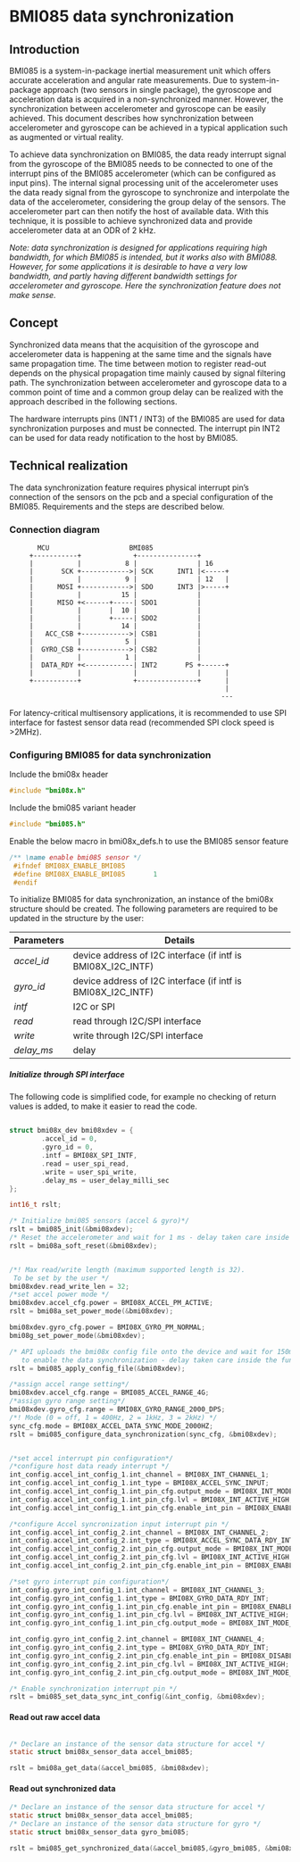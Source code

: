 # BMI085 data synchronization

##	Introduction
BMI085 is a system-in-package inertial measurement unit which offers accurate acceleration and angular rate measurements. Due to system-in-package approach (two sensors in single package), the gyroscope and acceleration data is acquired in a non-synchronized manner. However, the synchronization between accelerometer and gyroscope can be easily achieved. This document describes how synchronization between accelerometer and gyroscope can be achieved in a typical application such as augmented or virtual reality.

To achieve data synchronization on BMI085, the data ready interrupt signal from the gyroscope of the BMI085 needs to be connected to one of the interrupt pins of the BMI085 accelerometer (which can be configured as input pins). The internal signal processing unit of the accelerometer uses the data ready signal from the gyroscope to synchronize and interpolate the data of the accelerometer, considering the group delay of the sensors. The accelerometer part can then notify the host of available data. With this technique, it is possible to achieve synchronized data and provide accelerometer data at an ODR of 2 kHz.

_Note: data synchronization is designed for applications requiring high bandwidth, for which BMI085 is intended, but it works also with BMI088. However, for some applications it is desirable to have a very low bandwidth, and partly having different bandwidth settings for accelerometer and gyroscope. Here the synchronization feature does not make sense._

##	Concept
Synchronized data means that the acquisition of the gyroscope and accelerometer data is happening at the same time and the signals have same propagation time. The time between motion to register read-out depends on the physical propagation time mainly caused by signal filtering path. The synchronization between accelerometer and gyroscope data to a common point of time and a common group delay can be realized with the approach described in the following sections.

The hardware interrupts pins (INT1 / INT3) of the BMI085 are used for data synchronization purposes and must be connected. The interrupt pin INT2 can be used for data ready notification to the host by BMI085.

##	Technical realization
The data synchronization feature requires physical interrupt pin’s connection of the sensors on the pcb and a special configuration of the BMI085. Requirements and the steps are described below.

### Connection diagram

```
       MCU                    BMI085
     +-----------+             +---------------+
     |           |           8 |               | 16
     |       SCK +------------>| SCK      INT1 |<-----+
     |           |           9 |               | 12   |
     |      MOSI +------------>| SDO      INT3 |>-----+
     |           |          15 |               | 
     |      MISO +<------+-----| SDO1          | 
     |           |       |  10 |               |
     |           |       +-----| SDO2          |
     |           |          14 |               |
     |   ACC_CSB +------------>| CSB1          |
     |           |           5 |               |
     |  GYRO_CSB +------------>| CSB2          | 
     |           |           1 |               |
     |  DATA_RDY +<------------| INT2       PS +------+
     |           |             |               |      |
     +-----------+             +---------------+      |
                                                      |
                                                     ---
```

For latency-critical multisensory applications, it is recommended to use SPI interface for fastest sensor data read (recommended SPI clock speed is >2MHz).

### Configuring BMI085 for data synchronization

Include the bmi08x header 

``` c
#include "bmi08x.h"
```
Include the bmi085 variant header

``` c
#include "bmi085.h"
```

Enable the below macro in bmi08x_defs.h to use the BMI085 sensor feature 

``` c
/** \name enable bmi085 sensor */
 #ifndef BMI08X_ENABLE_BMI085
 #define BMI08X_ENABLE_BMI085       1
 #endif
```

To initialize BMI085 for data synchronization, an instance of the bmi08x structure should be created. The following parameters are required to be updated in the structure by the user:


Parameters    | Details
--------------|-----------------------------------
_accel_id_    | device address of I2C interface (if intf is BMI08X_I2C_INTF) 
_gyro_id_     | device address of I2C interface (if intf is BMI08X_I2C_INTF)      
_intf_        | I2C or SPI
_read_        | read through I2C/SPI interface
_write_       | write through I2C/SPI interface
_delay_ms_    | delay   


##### _Initialize through SPI interface_

The following code is simplified code, for example no checking of return values is added, to make it easier to read the code.

``` c

struct bmi08x_dev bmi08xdev = {
        .accel_id = 0,
        .gyro_id = 0,
        .intf = BMI08X_SPI_INTF,  
        .read = user_spi_read,  
        .write = user_spi_write,  
        .delay_ms = user_delay_milli_sec
};

int16_t rslt;

/* Initialize bmi085 sensors (accel & gyro)*/
rslt = bmi085_init(&bmi08xdev);
/* Reset the accelerometer and wait for 1 ms - delay taken care inside the function */
rslt = bmi08a_soft_reset(&bmi08xdev);


/*! Max read/write length (maximum supported length is 32).
 To be set by the user */
bmi08xdev.read_write_len = 32;
/*set accel power mode */
bmi08xdev.accel_cfg.power = BMI08X_ACCEL_PM_ACTIVE;
rslt = bmi08a_set_power_mode(&bmi08xdev);

bmi08xdev.gyro_cfg.power = BMI08X_GYRO_PM_NORMAL;
bmi08g_set_power_mode(&bmi08xdev);

/* API uploads the bmi08x config file onto the device and wait for 150ms 
   to enable the data synchronization - delay taken care inside the function */
rslt = bmi085_apply_config_file(&bmi08xdev);

/*assign accel range setting*/
bmi08xdev.accel_cfg.range = BMI085_ACCEL_RANGE_4G;
/*assign gyro range setting*/
bmi08xdev.gyro_cfg.range = BMI08X_GYRO_RANGE_2000_DPS;
/*! Mode (0 = off, 1 = 400Hz, 2 = 1kHz, 3 = 2kHz) */
sync_cfg.mode = BMI08X_ACCEL_DATA_SYNC_MODE_2000HZ;
rslt = bmi085_configure_data_synchronization(sync_cfg, &bmi08xdev);


/*set accel interrupt pin configuration*/
/*configure host data ready interrupt */
int_config.accel_int_config_1.int_channel = BMI08X_INT_CHANNEL_1;
int_config.accel_int_config_1.int_type = BMI08X_ACCEL_SYNC_INPUT;
int_config.accel_int_config_1.int_pin_cfg.output_mode = BMI08X_INT_MODE_PUSH_PULL;
int_config.accel_int_config_1.int_pin_cfg.lvl = BMI08X_INT_ACTIVE_HIGH;
int_config.accel_int_config_1.int_pin_cfg.enable_int_pin = BMI08X_ENABLE;

/*configure Accel syncronization input interrupt pin */
int_config.accel_int_config_2.int_channel = BMI08X_INT_CHANNEL_2;
int_config.accel_int_config_2.int_type = BMI08X_ACCEL_SYNC_DATA_RDY_INT;
int_config.accel_int_config_2.int_pin_cfg.output_mode = BMI08X_INT_MODE_PUSH_PULL;
int_config.accel_int_config_2.int_pin_cfg.lvl = BMI08X_INT_ACTIVE_HIGH;
int_config.accel_int_config_2.int_pin_cfg.enable_int_pin = BMI08X_ENABLE;

/*set gyro interrupt pin configuration*/
int_config.gyro_int_config_1.int_channel = BMI08X_INT_CHANNEL_3;
int_config.gyro_int_config_1.int_type = BMI08X_GYRO_DATA_RDY_INT;
int_config.gyro_int_config_1.int_pin_cfg.enable_int_pin = BMI08X_ENABLE;
int_config.gyro_int_config_1.int_pin_cfg.lvl = BMI08X_INT_ACTIVE_HIGH;
int_config.gyro_int_config_1.int_pin_cfg.output_mode = BMI08X_INT_MODE_PUSH_PULL;

int_config.gyro_int_config_2.int_channel = BMI08X_INT_CHANNEL_4;
int_config.gyro_int_config_2.int_type = BMI08X_GYRO_DATA_RDY_INT;
int_config.gyro_int_config_2.int_pin_cfg.enable_int_pin = BMI08X_DISABLE;
int_config.gyro_int_config_2.int_pin_cfg.lvl = BMI08X_INT_ACTIVE_HIGH;
int_config.gyro_int_config_2.int_pin_cfg.output_mode = BMI08X_INT_MODE_PUSH_PULL;

/* Enable synchronization interrupt pin */
rslt = bmi085_set_data_sync_int_config(&int_config, &bmi08xdev);
```

#### Read out raw accel data
```c

/* Declare an instance of the sensor data structure for accel */
static struct bmi08x_sensor_data accel_bmi085;

rslt = bmi08a_get_data(&accel_bmi085, &bmi08xdev);

```

#### Read out synchronized  data
```c
/* Declare an instance of the sensor data structure for accel */
static struct bmi08x_sensor_data accel_bmi085;
/* Declare an instance of the sensor data structure for gyro */
static struct bmi08x_sensor_data gyro_bmi085;

rslt = bmi085_get_synchronized_data(&accel_bmi085,&gyro_bmi085, &bmi08xdev);
```
